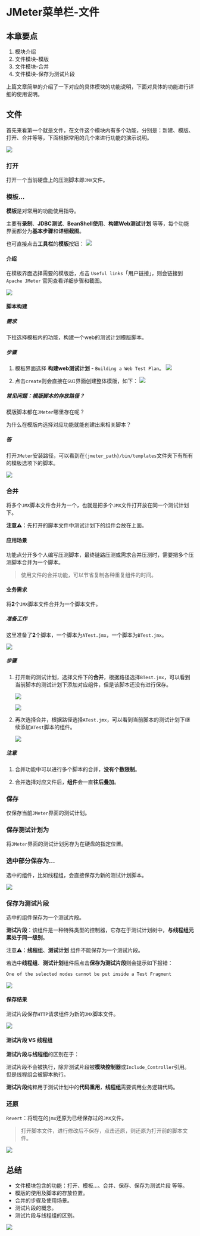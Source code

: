 # JMeter菜单栏-文件
## 本章要点
1. 模块介绍
2. 文件模块-模版
3. 文件模块-合并
4. 文件模块-保存为测试片段

上篇文章简单的介绍了一下对应的具体模块的功能说明，下面对具体的功能进行详细的使用说明。

## 文件

首先来看第一个就是文件，在文件这个模块内有多个功能，分别是：新建、模版、打开、合并等等，下面根据常用的几个来进行功能的演示说明。

![](https://cdn.jsdelivr.net/gh/TesterDevSoul/pic/manual/20230116154447.png)

### 打开

打开一个当前硬盘上的压测脚本即`JMX`文件。

### 模板...

**模板**是对常用的功能使用指导。

主要有**录制**、**JDBC测试**、**BeanShell使用**、**构建Web测试计划**
等等，每个功能界面都分为**基本步骤**和**详细截图**。


也可直接点击**工具栏**的**模板**按钮：
![](https://cdn.jsdelivr.net/gh/TesterDevSoul/pic/manual/20230208150013.png)


#### 介绍

在模板界面选择需要的模版后，点击 `Useful links`「用户链接」，则会链接到 `Apache JMeter` 官网查看详细步骤和截图。


![](https://cdn.jsdelivr.net/gh/TesterDevSoul/pic/manual/20230116155839.png)

#### 脚本构建
##### 需求

下拉选择模板内的功能，构建一个web的测试计划模版脚本。

##### 步骤

1. 模板界面选择 **构建web测试计划** - `Building a Web Test Plan`。 
![](https://cdn.jsdelivr.net/gh/TesterDevSoul/pic/manual/20230128105709.png)


1. 点击`create`则会直接在`GUI`界面创建整体模版，如下：
![](https://cdn.jsdelivr.net/gh/TesterDevSoul/pic/manual/20230116160553.png)


##### 常见问题：模版脚本的存放路径？

模版脚本都在`JMeter`哪里存在呢？

为什么在模版内选择对应功能就能创建出来相关脚本？

##### 答

打开`JMeter`安装路径，可以看到在`{jmeter_path}/bin/templates`文件夹下有所有的模板选项下的脚本。


![](https://cdn.jsdelivr.net/gh/TesterDevSoul/pic/manual/20230116161740.png)

### 合并

将多个`JMX`脚本文件合并为一个，也就是把多个`JMX`文件打开放在同一个测试计划下。

**注意⚠️**：先打开的脚本文件中测试计划下的组件会放在上面。

#### 应用场景

功能点分开多个人编写压测脚本，最终链路压测或需求合并压测时，需要把多个压测脚本合并为一个脚本。

>使用文件的合并功能，可以节省复制各种重复组件的时间。



#### 业务需求

将**2**个`JMX`脚本文件合并为一个脚本文件。

##### 准备工作

这里准备了**2**个脚本，一个脚本为`ATest.jmx`，一个脚本为`BTest.jmx`。

![](https://cdn.jsdelivr.net/gh/TesterDevSoul/pic/manual/20230128111317.png)


##### 步骤

1. 打开新的测试计划，选择文件下的**合并**，根据路径选择`BTest.jmx`，可以看到当前脚本的测试计划下添加对应组件，但是该脚本还没有进行保存。

   ![](https://cdn.jsdelivr.net/gh/TesterDevSoul/pic/manual/20230128112255.png)

   ![](https://cdn.jsdelivr.net/gh/TesterDevSoul/pic/manual/20230128112821.png)

1. 再次选择合并，根据路径选择`ATest.jmx`，可以看到当前脚本的测试计划下继续添加`ATest`脚本的组件。

   ![](https://cdn.jsdelivr.net/gh/TesterDevSoul/pic/manual/20230128113051.png)


##### 注意

1. 合并功能中可以进行多个脚本的合并，**没有个数限制**。

1. 合并选择对应文件后，**组件**会一直**往后叠加**。


### 保存

仅保存当前`JMeter`界面的测试计划。

### 保存测试计划为

将`JMeter`界面的测试计划另存为在硬盘的指定位置。

### 选中部分保存为...

选中的组件，比如线程组，会直接保存为新的测试计划脚本。

![](https://cdn.jsdelivr.net/gh/TesterDevSoul/pic/manual/20230116174134.png)

### 保存为测试片段

选中的组件保存为一个测试片段。



**测试片段**：该组件是一种特殊类型的控制器，它存在于测试计划树中，**与线程组元素处于同一级别**。


注意⚠️：**线程组**、**测试计划** 组件不能保存为一个测试片段。

若选中**线程组**、**测试计划**组件后点击**保存为测试片段**则会提示如下报错：

```bash
One of the selected nodes cannot be put inside a Test Fragment
```

![](https://cdn.jsdelivr.net/gh/TesterDevSoul/pic/manual/1674012683977.png)


#### 保存结果

测试片段保存`HTTP`请求组件为新的`JMX`脚本文件。

![](https://cdn.jsdelivr.net/gh/TesterDevSoul/pic/manual/20230118115120.png)


#### 测试片段 VS 线程组

**测试片段**与**线程组**的区别在于：

测试片段不会被执行，除非测试片段被**模块控制器**或`Include_Controller`引用。但是线程组会被脚本执行。

**测试片段**纯粹用于测试计划中的**代码重用**，**线程组**需要调用业务逻辑代码。

### 还原

`Revert`：将现在的`jmx`还原为已经保存过的`JMX`文件。

>打开脚本文件，进行修改后不保存，点击还原，则还原为打开前的脚本文件。

![](https://cdn.jsdelivr.net/gh/TesterDevSoul/pic/manual/20230128174153.png)


## 总结

- 文件模块包含的功能：打开、模板...、合并、保存、保存为测试片段 等等。
- 模版的使用及脚本的存放位置。
- 合并的步骤及使用场景。
- 测试片段的概念。
- 测试片段与线程组的区别。


![](https://cdn.jsdelivr.net/gh/TesterDevSoul/pic/manual/20230208173143.png)